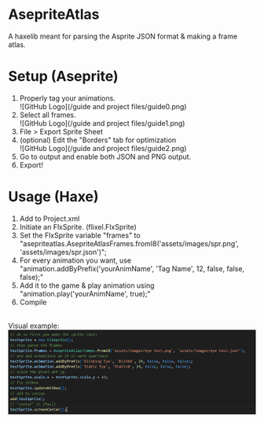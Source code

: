 # AsepriteAtlas
 A haxelib meant for parsing the Asprite JSON format & making a frame atlas.

# Setup (Aseprite)
1. Properly tag your animations.<br>
![GitHub Logo](/guide and project files/guide0.png)<br/>
2. Select all frames.<br>
![GitHub Logo](/guide and project files/guide1.png)<br/>
3. File > Export Sprite Sheet<br>
4. (optional) Edit the "Borders" tab for optimization<br>
![GitHub Logo](/guide and project files/guide2.png)<br/>
5. Go to output and enable both JSON and PNG output.<br>
6. Export!<br>

# Usage (Haxe)
1. Add <haxelib name="asepriteatlas"/> to Project.xml
2. Initiate an FlxSprite. (flixel.FlxSprite)<br>
3. Set the FlxSprite variable "frames" to "asepriteatlas.AsepriteAtlasFrames.fromI8('assets/images/spr.png', 'assets/images/spr.json')";<br>
4. For every animation you want, use "animation.addByPrefix('yourAnimName', 'Tag Name', 12, false, false, false);"<br>
5. Add it to the game & play animation using "animation.play('yourAnimName', true);"<br>
6. Compile<br>
<br>
Visual example:<br>
<img align="left" src="guide and project files/example.png"><br>
